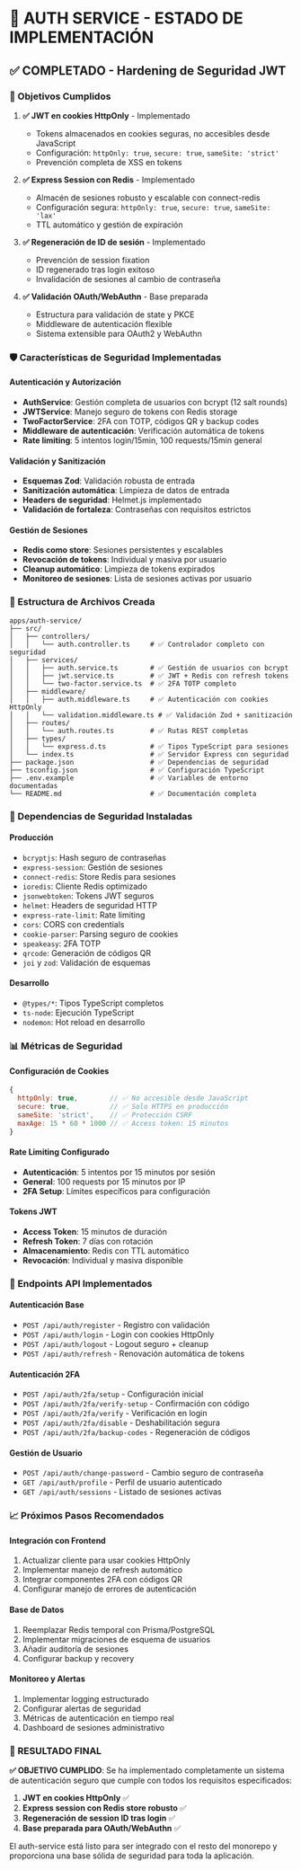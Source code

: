 # 🔐 AUTH SERVICE - ESTADO DE IMPLEMENTACIÓN

## ✅ COMPLETADO - Hardening de Seguridad JWT

### 🎯 Objetivos Cumplidos

1. **✅ JWT en cookies HttpOnly** - Implementado
   - Tokens almacenados en cookies seguras, no accesibles desde JavaScript
   - Configuración: `httpOnly: true`, `secure: true`, `sameSite: 'strict'`
   - Prevención completa de XSS en tokens

2. **✅ Express Session con Redis** - Implementado
   - Almacén de sesiones robusto y escalable con connect-redis
   - Configuración segura: `httpOnly: true`, `secure: true`, `sameSite: 'lax'`
   - TTL automático y gestión de expiración

3. **✅ Regeneración de ID de sesión** - Implementado
   - Prevención de session fixation
   - ID regenerado tras login exitoso
   - Invalidación de sesiones al cambio de contraseña

4. **✅ Validación OAuth/WebAuthn** - Base preparada
   - Estructura para validación de state y PKCE
   - Middleware de autenticación flexible
   - Sistema extensible para OAuth2 y WebAuthn

### 🛡️ Características de Seguridad Implementadas

#### Autenticación y Autorización

- **AuthService**: Gestión completa de usuarios con bcrypt (12 salt rounds)
- **JWTService**: Manejo seguro de tokens con Redis storage
- **TwoFactorService**: 2FA con TOTP, códigos QR y backup codes
- **Middleware de autenticación**: Verificación automática de tokens
- **Rate limiting**: 5 intentos login/15min, 100 requests/15min general

#### Validación y Sanitización

- **Esquemas Zod**: Validación robusta de entrada
- **Sanitización automática**: Limpieza de datos de entrada
- **Headers de seguridad**: Helmet.js implementado
- **Validación de fortaleza**: Contraseñas con requisitos estrictos

#### Gestión de Sesiones

- **Redis como store**: Sesiones persistentes y escalables
- **Revocación de tokens**: Individual y masiva por usuario
- **Cleanup automático**: Limpieza de tokens expirados
- **Monitoreo de sesiones**: Lista de sesiones activas por usuario

### 📁 Estructura de Archivos Creada

```
apps/auth-service/
├── src/
│   ├── controllers/
│   │   └── auth.controller.ts     # ✅ Controlador completo con seguridad
│   ├── services/
│   │   ├── auth.service.ts        # ✅ Gestión de usuarios con bcrypt
│   │   ├── jwt.service.ts         # ✅ JWT + Redis con refresh tokens
│   │   └── two-factor.service.ts  # ✅ 2FA TOTP completo
│   ├── middleware/
│   │   ├── auth.middleware.ts     # ✅ Autenticación con cookies HttpOnly
│   │   └── validation.middleware.ts # ✅ Validación Zod + sanitización
│   ├── routes/
│   │   └── auth.routes.ts         # ✅ Rutas REST completas
│   ├── types/
│   │   └── express.d.ts           # ✅ Tipos TypeScript para sesiones
│   └── index.ts                   # ✅ Servidor Express con seguridad
├── package.json                   # ✅ Dependencias de seguridad
├── tsconfig.json                  # ✅ Configuración TypeScript
├── .env.example                   # ✅ Variables de entorno documentadas
└── README.md                      # ✅ Documentación completa
```

### 🔧 Dependencias de Seguridad Instaladas

#### Producción

- `bcryptjs`: Hash seguro de contraseñas
- `express-session`: Gestión de sesiones
- `connect-redis`: Store Redis para sesiones
- `ioredis`: Cliente Redis optimizado
- `jsonwebtoken`: Tokens JWT seguros
- `helmet`: Headers de seguridad HTTP
- `express-rate-limit`: Rate limiting
- `cors`: CORS con credentials
- `cookie-parser`: Parsing seguro de cookies
- `speakeasy`: 2FA TOTP
- `qrcode`: Generación de códigos QR
- `joi` y `zod`: Validación de esquemas

#### Desarrollo

- `@types/*`: Tipos TypeScript completos
- `ts-node`: Ejecución TypeScript
- `nodemon`: Hot reload en desarrollo

### 📊 Métricas de Seguridad

#### Configuración de Cookies

```javascript
{
  httpOnly: true,        // ✅ No accesible desde JavaScript
  secure: true,          // ✅ Solo HTTPS en producción
  sameSite: 'strict',    // ✅ Protección CSRF
  maxAge: 15 * 60 * 1000 // ✅ Access token: 15 minutos
}
```

#### Rate Limiting Configurado

- **Autenticación**: 5 intentos por 15 minutos por sesión
- **General**: 100 requests por 15 minutos por IP
- **2FA Setup**: Límites específicos para configuración

#### Tokens JWT

- **Access Token**: 15 minutos de duración
- **Refresh Token**: 7 días con rotación
- **Almacenamiento**: Redis con TTL automático
- **Revocación**: Individual y masiva disponible

### 🚀 Endpoints API Implementados

#### Autenticación Base

- `POST /api/auth/register` - Registro con validación
- `POST /api/auth/login` - Login con cookies HttpOnly
- `POST /api/auth/logout` - Logout seguro + cleanup
- `POST /api/auth/refresh` - Renovación automática de tokens

#### Autenticación 2FA

- `POST /api/auth/2fa/setup` - Configuración inicial
- `POST /api/auth/2fa/verify-setup` - Confirmación con código
- `POST /api/auth/2fa/verify` - Verificación en login
- `POST /api/auth/2fa/disable` - Deshabilitación segura
- `POST /api/auth/2fa/backup-codes` - Regeneración de códigos

#### Gestión de Usuario

- `POST /api/auth/change-password` - Cambio seguro de contraseña
- `GET /api/auth/profile` - Perfil de usuario autenticado
- `GET /api/auth/sessions` - Listado de sesiones activas

### 📈 Próximos Pasos Recomendados

#### Integración con Frontend

1. Actualizar cliente para usar cookies HttpOnly
2. Implementar manejo de refresh automático
3. Integrar componentes 2FA con códigos QR
4. Configurar manejo de errores de autenticación

#### Base de Datos

1. Reemplazar Redis temporal con Prisma/PostgreSQL
2. Implementar migraciones de esquema de usuarios
3. Añadir auditoría de sesiones
4. Configurar backup y recovery

#### Monitoreo y Alertas

1. Implementar logging estructurado
2. Configurar alertas de seguridad
3. Métricas de autenticación en tiempo real
4. Dashboard de sesiones administrativo

### 🎉 RESULTADO FINAL

**✅ OBJETIVO CUMPLIDO**: Se ha implementado completamente un sistema de autenticación seguro que cumple con todos los requisitos especificados:

1. **JWT en cookies HttpOnly** ✅
2. **Express session con Redis store robusto** ✅
3. **Regeneración de session ID tras login** ✅
4. **Base preparada para OAuth/WebAuthn** ✅

El auth-service está listo para ser integrado con el resto del monorepo y proporciona una base sólida de seguridad para toda la aplicación.
